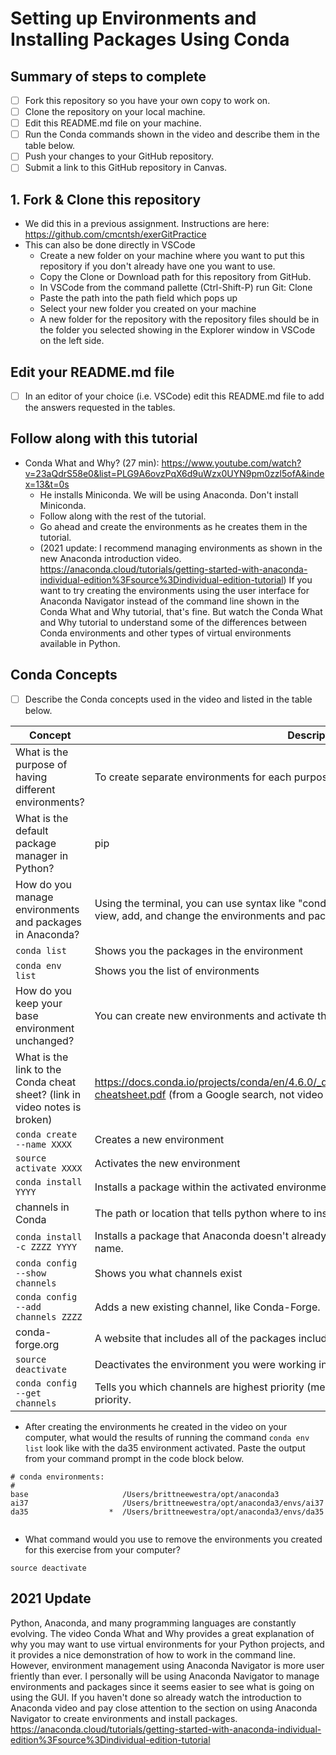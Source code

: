 # Setting up Environments and Installing Packages Using Conda

## Summary of steps to complete

- [ ] Fork this repository so you have your own copy to work on.
- [ ] Clone the repository on your local machine. 
- [ ] Edit this README.md file on your machine.
- [ ] Run the Conda commands shown in the video and describe them in the table below.
- [ ] Push your changes to your GitHub repository.
- [ ] Submit a link to this GitHub repository in Canvas.

## 1. Fork & Clone this repository

* We did this in a previous assignment. Instructions are here: https://github.com/cmcntsh/exerGitPractice
* This can also be done directly in VSCode
  * Create a new folder on your machine where you want to put this repository if you don't already have one you want to use.
  * Copy the Clone or Download path for this repository from GitHub.
  * In VSCode from the command pallette (Ctrl-Shift-P) run Git: Clone
  * Paste the path into the path field which pops up
  * Select your new folder you created on your machine
  * A new folder for the repository with the repository files should be in the folder you selected showing in the Explorer window in VSCode on the left side.
  
## Edit your README.md file

* [ ] In an editor of your choice (i.e. VSCode) edit this README.md file to add the answers requested in the tables.

## Follow along with this tutorial

* Conda What and Why? (27 min): https://www.youtube.com/watch?v=23aQdrS58e0&list=PLG9A6ovzPqX6d9uWzx0UYN9pm0zzl5ofA&index=13&t=0s
  * He installs Miniconda. We will be using Anaconda. Don't install Miniconda.
  * Follow along with the rest of the tutorial.
  * Go ahead and create the environments as he creates them in the tutorial.
  * (2021 update: I recommend managing environments as shown in the new Anaconda introduction video. https://anaconda.cloud/tutorials/getting-started-with-anaconda-individual-edition%3Fsource%3Dindividual-edition-tutorial) If you want to try creating the environments using the user interface for Anaconda Navigator instead of the command line shown in the Conda What and Why tutorial, that's fine. But watch the Conda What and Why tutorial to understand some of the differences between Conda environments and other types of virtual environments available in Python.

## Conda Concepts

* [ ] Describe the Conda concepts used in the video and listed in the table below.

|   Concept   |         Description or short answer         |
|     ---     |                     ---                     |
|What is the purpose of having different environments?     |To create separate environments for each purpose of python; it helps with the organization of python.|
|What is the default package manager in Python?            |pip|
|How do you manage environments and packages in Anaconda?  |Using the terminal, you can use syntax like "conda list" and "conda env list" (and all the other codes below) to view, add, and change the environments and packages in Anaconda.|
|`conda list`       |Shows you the packages in the environment|
|`conda env list`       |Shows you the list of environments|
|How do you keep your base environment unchanged?       |You can create new environments and activate them so that you don't change the base environment.|
|What is the link to the Conda cheat sheet? (link in video notes is broken)      |https://docs.conda.io/projects/conda/en/4.6.0/_downloads/52a95608c49671267e40c689e0bc00ca/conda-cheatsheet.pdf (from a Google search, not video link)|
|`conda create --name XXXX`       |Creates a new environment|
|`source activate XXXX`       |Activates the new environment|
|`conda install YYYY`       |Installs a package within the activated environment|
|channels in Conda       |The path or location that tells python where to install a package|
|`conda install -c ZZZZ YYYY`       |Installs a package that Anaconda doesn't already recognize. ZZZZ is the channel and YYYY is the package name.|
|`conda config --show channels`       |Shows you what channels exist|
|`conda config --add channels ZZZZ`       |Adds a new existing channel, like Conda-Forge.|
|conda-forge.org       |A website that includes all of the packages included in the Conda-Forge channel.|
|`source deactivate`       |Deactivates the environment you were working in.|
|`conda config --get channels`       |Tells you which channels are highest priority (meaning it'll take packages versions from here first) and lowest priority.|

* After creating the environments he created in the video on your computer, what would the results of running the command `conda env list` look like with the da35 environment activated. Paste the output from your command prompt in the code block below.

```
# conda environments:
#
base                     /Users/brittneewestra/opt/anaconda3
ai37                     /Users/brittneewestra/opt/anaconda3/envs/ai37
da35                  *  /Users/brittneewestra/opt/anaconda3/envs/da35


```
* What command would you use to remove the environments you created for this exercise from your computer?

```
source deactivate

```
## 2021 Update
Python, Anaconda, and many programming languages are constantly evolving. The video Conda What and Why provides a great explanation of why you may want to use virtual environments for your Python projects, and it provides a nice demonstration of how to work in the command line. However, environment management using Anaconda Navigator is more user friently than ever. I personally will be using Anaconda Navigator to manage environments and packages since it seems easier to see what is going on using the GUI. If you haven't done so already watch the introduction to Anaconda video and pay close attention to the section on using Anaconda Navigator to create environments and install packages. https://anaconda.cloud/tutorials/getting-started-with-anaconda-individual-edition%3Fsource%3Dindividual-edition-tutorial
